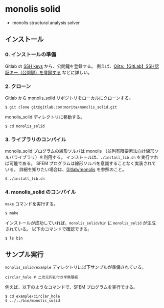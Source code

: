 # monolis solid

- monolis structural analysis solver

## インストール

### 0. インストールの準備

Gitlab の [SSH keys](https://gitlab.com/profile/keys) から、公開鍵を登録する。
例えば、[Qiita:【GitLab】SSH認証キー（公開鍵）を登録する](https://qiita.com/CUTBOSS/items/462a2ed28d264aeff7d5) などに詳しい。


### 2. クローン

Gitlab から monolis_solid リポジトリをローカルにクローンする。

```
$ git clone git@gitlab.com:morita/monolis_solid.git
```

monolis_solid ディレクトリに移動する。

```
$ cd monolis_solid
```

### 3. ライブラリのコンパイル

monolis_solid プログラムの線形ソルバは monolis （並列有限要素法向け線形ソルバライブラリ）を利用する。
インストールは、`./install_lib.sh` を実行すれば可能である。
SFEM プログラムは線形ソルバを意識することなく実装されている。
詳細を知りたい場合は、[Gitlab/monolis](https://gitlab.com/morita/monolis) を参照のこと。

```
$ ./install_lib.sh
```

### 4. monolis_solid のコンパイル

`make` コマンドを実行する。

```
$ make
```

インストールが成功していれば、`monolis_solid/bin` に `monolis_solid` が生成されている。
以下のコマンドで確認できる。

```
$ ls bin
```

## サンプル実行

`monolis_solid/example` ディレクトリに以下サンプルが準備されている。

```
circlar_hole # 二次元円孔付き半無限板
```

例えば、以下のようなコマンドで、SFEM プログラムを実行できる。

```
$ cd example/circlar_hole
$ ../../bin/monolis_solid
```

